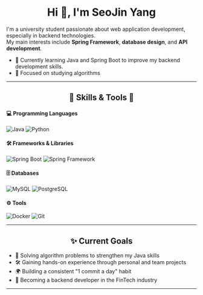 <h1 align="center">Hi 👋, I'm SeoJin Yang</h1>

I'm a university student passionate about web application development, especially in backend technologies.  
My main interests include **Spring Framework**, **database design**, and **API development**.

- 🌱 Currently learning Java and Spring Boot to improve my backend development skills.  
- 🔭 Focused on studying algorithms 
---

<h2 align="center">🌟 Skills & Tools 🌟</h2>

#### 💻 **Programming Languages**
<p>
  <img src="https://img.shields.io/badge/Java-007396?style=for-the-badge&logo=java&logoColor=white" alt="Java"/>
  <img src="https://img.shields.io/badge/Python-3776AB?style=for-the-badge&logo=python&logoColor=white" alt="Python"/>
</p>

#### 🛠️ **Frameworks & Libraries**
<p>
  <img src="https://img.shields.io/badge/Spring_Boot-6DB33F?style=for-the-badge&logo=springboot&logoColor=white" alt="Spring Boot"/>
  <img src="https://img.shields.io/badge/Spring_Framework-6DB33F?style=for-the-badge&logo=spring&logoColor=white" alt="Spring Framework"/>
</p>

#### 🗄️ **Databases**
<p>
  <img src="https://img.shields.io/badge/MySQL-4479A1?style=for-the-badge&logo=mysql&logoColor=white" alt="MySQL"/>
  <img src="https://img.shields.io/badge/PostgreSQL-336791?style=for-the-badge&logo=postgresql&logoColor=white" alt="PostgreSQL"/>
</p>

#### ⚙️ **Tools**
<p>
  <img src="https://img.shields.io/badge/Docker-2496ED?style=for-the-badge&logo=docker&logoColor=white" alt="Docker"/>
  <img src="https://img.shields.io/badge/Git-F05032?style=for-the-badge&logo=git&logoColor=white" alt="Git"/>
</p>

---

<h2 align="center">✨ Current Goals</h2>

- 📘 Solving algorithm problems to strengthen my Java skills  
- 🛠️ Gaining hands-on experience through personal and team projects  
- 🌍 Building a consistent "1 commit a day" habit  
- 🎯 Becoming a backend developer in the FinTech industry  

---
